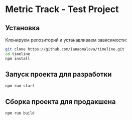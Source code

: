 # Metric Track - Test Project

## Установка

Клонируем репозиторий и устанавливаем зависимости:

```bash
git clone https://github.com/ianaomalova/timeline.git
cd timeline
npm install
```

## Запуск проекта для разработки

```bash
npm run start
```

## Сборка проекта для продакшена

```bash
npm run build
```

